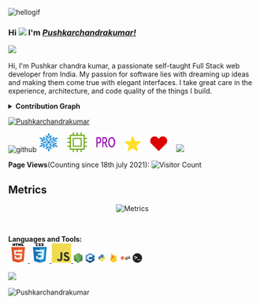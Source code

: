 <p>
 <img align="left" src="https://user-images.githubusercontent.com/67560900/107698101-10797e00-6cda-11eb-8357-b7808d66151a.gif" width="310px" alt="hellogif">
</p><br/>

### Hi <img src="https://media.giphy.com/media/hvRJCLFzcasrR4ia7z/giphy.gif" width="39px">  I'm [***Pushkarchandrakumar!***](https://github.com/Pushkarchandrakumar/)
![](https://komarev.com/ghpvc/?username=Pushkarchandrakumar&color=green)

<!--
**Pushkarchandrakr/Pushkarchandrakr** is a ✨ _special_ ✨ repository because its `README.md` (this file) appears on your GitHub profile.

Here are some ideas to get you started:

- 🔭 I’m currently working on ...
- 🌱 I’m currently learning ...
- 👯 I’m looking to collaborate on ...
- 🤔 I’m looking for help with ...
- 💬 Ask me about ...
- 📫 How to reach me: ...
- 😄 Pronouns: ...
- ⚡ Fun fact: ...
-->
Hi, I'm Pushkar chandra kumar, a passionate self-taught Full Stack web developer  from India. My passion for software lies with dreaming up ideas and making them come true with elegant interfaces. I take great care in the experience, architecture, and code quality of the things I build.


<details><summary><b>Contribution Graph</b></summary>
<br/>
<p align="center">
    <img
        width="100%"
        src="https://activity-graph.herokuapp.com/graph?username=pushkarchandrakumar&custom_title=Contribution+Graph&theme=react-dark"
    />
</p>
</details>

<p align="left"> <a href="https://github.com/ryo-ma/github-profile-trophy"><img src="https://github-profile-trophy.vercel.app/?username=Pushkarchandrakumar" alt="Pushkarchandrakumar" />
</a> </p>
<img src='https://cdn.jsdelivr.net/npm/simple-icons@3.0.1/icons/github.svg' alt='github' height='40'>
<a href='https://archiveprogram.github.com/'>
<img src='https://raw.githubusercontent.com/acervenky/animated-github-badges/master/assets/acbadge.gif' width='40' height='40'></a> 
<a href='https://docs.github.com/en/developers'><img src='https://raw.githubusercontent.com/acervenky/animated-github-badges/master/assets/devbadge.gif' width='40' height='40'></a> 
<a href='https://github.com/pricing'><img src='https://raw.githubusercontent.com/acervenky/animated-github-badges/master/assets/pro.gif' width='40' height='40'></a> 
<a href='https://stars.github.com/'><img src='https://raw.githubusercontent.com/acervenky/animated-github-badges/master/assets/starbadge.gif' width='35' height='35'></a>
 <a href='https://docs.github.com/en/github/supporting-the-open-source-community-with-github-sponsors'><img src='https://raw.githubusercontent.com/acervenky/animated-github-badges/master/assets/sponsorbadge.gif' width='35' height='35'></a> 
<img height="180em" src="https://github-readme-stats.vercel.app/api?username=pushkarchandrakumar&show_icons=true&hide_border=true&&count_private=true&include_all_commits=true" />


**Page Views**(Counting since 18th july 2021): ![Visitor Count](https://profile-counter.glitch.me/pushkarchandrakumar/count.svg)


## Metrics
<div align="center">

![Metrics](https://metrics.lecoq.io/pushkarchandraKumar?template=classic&achievements=1&achievements.threshold=C&achievements.secrets=true&achievements.limit=0&config.timezone=Asia%2FCalcutta)</div>

<br>

<!--START_SECTION:waka-->
<!--END_SECTION:waka-->

**Languages and Tools:**  
<a href="https://www.w3.org/html/" target="_blank"> <img src="https://raw.githubusercontent.com/devicons/devicon/master/icons/html5/html5-original-wordmark.svg" alt="html5" width="40" height="40"/> </a>
    <a href="https://www.w3schools.com/css/" target="_blank"> <img src="https://raw.githubusercontent.com/devicons/devicon/master/icons/css3/css3-original-wordmark.svg" alt="css3" width="40" height="40"/> </a>
<a href="https://developer.mozilla.org/en-US/docs/Web/JavaScript" target="_blank"> <img src="https://raw.githubusercontent.com/devicons/devicon/master/icons/javascript/javascript-original.svg" alt="javascript" width="40" height="40"/> </a>
<code><img height="20" src="https://raw.githubusercontent.com/github/explore/80688e429a7d4ef2fca1e82350fe8e3517d3494d/topics/nodejs/nodejs.png"></code>
<code><img height="20" src="https://raw.githubusercontent.com/github/explore/80688e429a7d4ef2fca1e82350fe8e3517d3494d/topics/cpp/cpp.png"></code>
<code><img height="20" src="https://raw.githubusercontent.com/github/explore/80688e429a7d4ef2fca1e82350fe8e3517d3494d/topics/python/python.png"></code>
<code><img height="20" src="https://raw.githubusercontent.com/github/explore/80688e429a7d4ef2fca1e82350fe8e3517d3494d/topics/firebase/firebase.png"></code>
<code><img height="20" src="https://raw.githubusercontent.com/github/explore/80688e429a7d4ef2fca1e82350fe8e3517d3494d/topics/git/git.png"></code>
<code><img height="20" src="https://raw.githubusercontent.com/github/explore/80688e429a7d4ef2fca1e82350fe8e3517d3494d/topics/terminal/terminal.png"></code>

<a href="https://github.com/pushkarchandrakumar/convoychat">
  <img align="center" src="https://github-readme-stats.vercel.app/api/top-langs/?username=pushkarchandrakumar" />
</a>
<p><img align="center" src="https://github-readme-streak-stats.herokuapp.com/?user=Pushkarchandrakumar&" alt="Pushkarchandrakumar" /></p>
